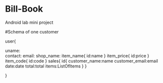 # Bill-Book
Android lab mini project

#Schema of one customer

user{

  uname:  
  contact:
  email:
  shop_name:
  item_name{
            id:name
  }
  item_price{
            id:price
  }
  item_code{
            id:code
  }
  sales{
        id{
          customer_name:name
          customer_email:email
          date:date
          total:total
          items:ListOfItems
        }
  }

}



